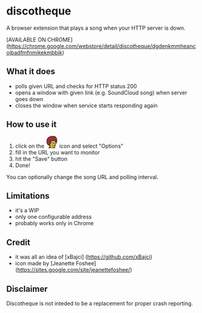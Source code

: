 # discotheque

A browser extension that plays a song when your HTTP server is down.

[AVAILABLE ON CHROME] (https://chrome.google.com/webstore/detail/discotheque/dgdenkmmheancojbadfmfnmikekmbbik)

## What it does ##

* polls given URL and checks for HTTP status 200
* opens a window with given link (e.g. SoundCloud song) when server goes down
* closes the window when service starts responding again

## How to use it ##

1. click on the ![Disco Stu](icons/disco-stu.png) icon and select "Options"
2. fill in the URL you want to monitor
3. hit the "Save" button
4. Done!

You can optionally change the song URL and polling interval.

## Limitations ##

* it's a WIP
* only one configurable address
* probably works only in Chrome

## Credit ##
* it was all an idea of [xBajci] (https://github.com/xBajci)
* icon made by [Jeanette Foshee] (https://sites.google.com/site/jeanettefoshee/)

## Disclaimer ##

Discotheque is not inteded to be a replacement for proper crash reporting.
